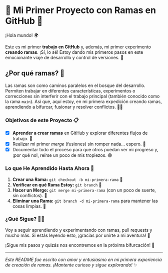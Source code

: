 # 🌟 Mi Primer Proyecto con Ramas en GitHub 🌿

¡Hola mundo! 🌍

Este es mi primer **trabajo en GitHub** y, además, mi primer experimento **creando ramas**. ¡Sí, lo sé! Estoy dando mis primeros pasos en este emocionante viaje de desarrollo y control de versiones. 🚀

## ¿Por qué ramas? 🤔

Las ramas son como caminos paralelos en el bosque del desarrollo. Permiten trabajar en diferentes características, experimentos o correcciones sin interferir con el trabajo principal (también conocido como la rama `main`). Así que, aquí estoy, en mi primera expedición creando ramas, aprendiendo a bifurcar, fusionar y resolver conflictos. 🌳🔀

### Objetivos de este Proyecto 📋

- [x] **Aprender a crear ramas** en GitHub y explorar diferentes flujos de trabajo. 🌱
- [x] Realizar mi primer _merge_ (fusiones) sin romper nada… espero. 🤞
- [x] Documentar todo el proceso para que otros puedan ver mi progreso y, ¡por qué no!, reírse un poco de mis tropiezos. 😅

### Lo que He Aprendido Hasta Ahora 🧠

1. **Crear una Rama:** `git checkout -b mi-primera-rama` 🎉  
2. **Verificar en qué Rama Estoy:** `git branch` 👀  
3. **Hacer un Merge:** `git merge mi-primera-rama` (con un poco de suerte, sin conflictos). 💪  
4. **Eliminar una Rama:** `git branch -d mi-primera-rama` para mantener las cosas limpias. 🧹

### ¿Qué Sigue? 🚶‍♂️

Voy a seguir aprendiendo y experimentando con ramas, pull requests y mucho más. Si estás leyendo esto, ¡gracias por unirte a mi aventura! 🌈

¡Sigue mis pasos y quizás nos encontremos en la próxima bifurcación! 🍃

---

*Este README fue escrito con amor y entusiasmo en mi primera experiencia de creación de ramas. ¡Mantente curioso y sigue explorando!* ✨

